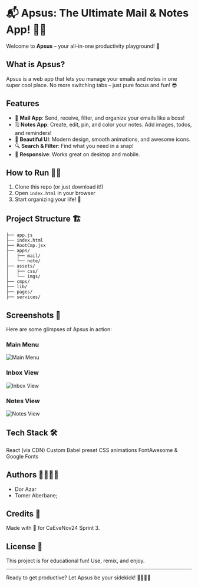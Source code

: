 # 📬 Apsus: The Ultimate Mail & Notes App! 📝✨

Welcome to **Apsus** – your all-in-one productivity playground! 🚀

## What is Apsus?
Apsus is a web app that lets you manage your emails and notes in one super cool place. No more switching tabs – just pure focus and fun! 😎

## Features
- 📧 **Mail App**: Send, receive, filter, and organize your emails like a boss!
- 🗒️ **Notes App**: Create, edit, pin, and color your notes. Add images, todos, and reminders!
- 🎨 **Beautiful UI**: Modern design, smooth animations, and awesome icons.
- 🔍 **Search & Filter**: Find what you need in a snap!
- 🌈 **Responsive**: Works great on desktop and mobile.

## How to Run 🏃‍♂️
1. Clone this repo (or just download it!)
2. Open `index.html` in your browser
3. Start organizing your life! 🎉

## Project Structure 🏗️
```
├── app.js
├── index.html
├── RootCmp.jsx
├── apps/
│   ├── mail/
│   └── note/
├── assets/
│   ├── css/
│   └── imgs/
├── cmps/
├── lib/
├── pages/
├── services/
```

## Screenshots 📸

Here are some glimpses of Apsus in action:

### Main Menu
![Main Menu](assets/imgs/main-menu-screenshot.png)

### Inbox View
![Inbox View](assets/imgs/gmail.png)

### Notes View
![Notes View](assets/imgs/notes.png)

## Tech Stack 🛠️
React (via CDN)
Custom Babel preset
CSS animations
FontAwesome & Google Fonts

## Authors 👩‍💻👨‍💻
- Dor Azar
- Tomer Aberbane;

## Credits 🙌
Made with 💖 for CaEveNov24 Sprint 3.

## License 📜
This project is for educational fun! Use, remix, and enjoy.

---

Ready to get productive? Let Apsus be your sidekick! 🦸‍♂️🦸‍♀️

